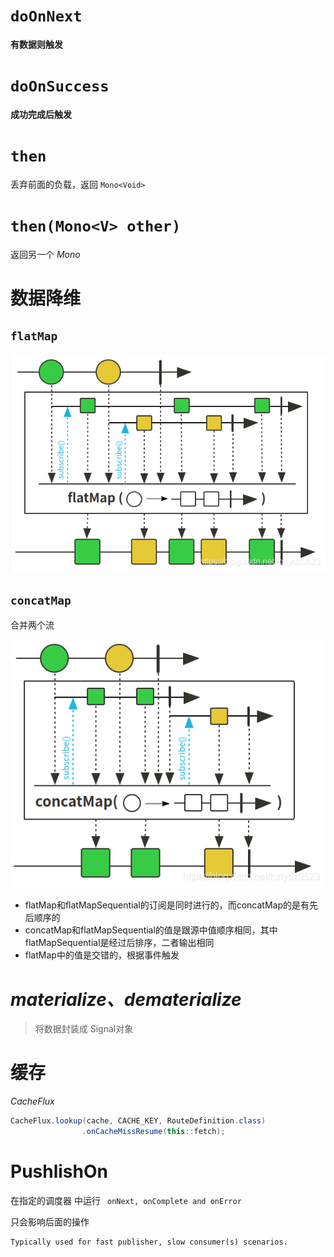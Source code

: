 # `doOnNext`

**有数据则触发**



# `doOnSuccess`

**成功完成后触发**





# `then`

丢弃前面的负载，返回 `Mono<Void>`

# `then(Mono<V> other)`

返回另一个 *Mono* 





# 数据降维

## `flatMap`

![](/images/reactive_flatMap.png)

## `concatMap`

合并两个流

![](/images/reactive_concatMap.png)





- flatMap和flatMapSequential的订阅是同时进行的，而concatMap的是有先后顺序的
- concatMap和flatMapSequential的值是跟源中值顺序相同，其中flatMapSequential是经过后排序，二者输出相同
- flatMap中的值是交错的，根据事件触发





# *materialize、dematerialize*

> 将数据封装成 Signal对象





# 缓存

*CacheFlux*

```java
CacheFlux.lookup(cache, CACHE_KEY, RouteDefinition.class)
				.onCacheMissResume(this::fetch);
```



# PushlishOn

在指定的调度器 中运行 ` onNext, onComplete and onError`

只会影响后面的操作

```
Typically used for fast publisher, slow consumer(s) scenarios.
```











